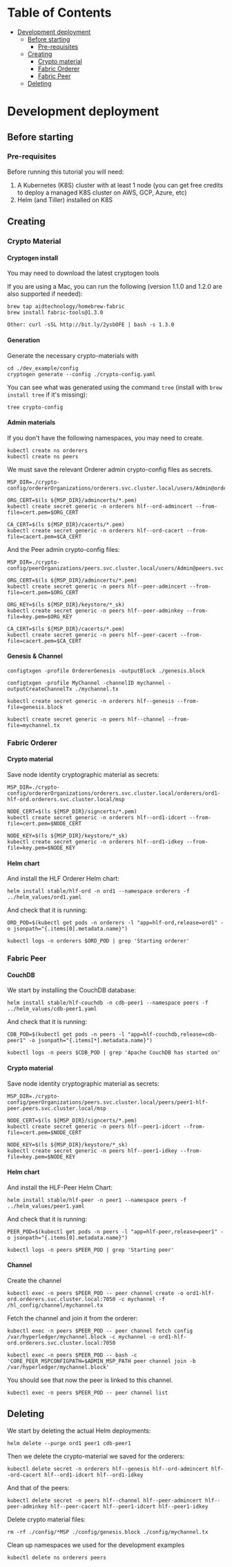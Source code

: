 Table of Contents
=================

   * [Development deployment](#development-deployment)
      * [Before starting](#before-starting)
         * [Pre-requisites](#pre-requisites)
      * [Creating](#creating)
         * [Crypto material](#crypto-material)
         * [Fabric Orderer](#fabric-orderer)
         * [Fabric Peer](#fabric-peer)
      * [Deleting](#deleting)

# Development deployment

## Before starting

### Pre-requisites

Before running this tutorial you will need:

1) A Kubernetes (K8S) cluster with at least 1 node (you can get free credits to deploy a managed K8S cluster on AWS, GCP, Azure, etc)
2) Helm (and Tiller) installed on K8S

## Creating

### Crypto Material

#### Cryptogen install

You may need to download the latest cryptogen tools

If you are using a Mac, you can run the following (version 1.1.0 and 1.2.0 are also supported if needed):

    brew tap aidtechnology/homebrew-fabric
    brew install fabric-tools@1.3.0

    Other: curl -sSL http://bit.ly/2ysbOFE | bash -s 1.3.0

#### Generation

Generate the necessary crypto-materials with

    cd ./dev_example/config
    cryptogen generate --config ./crypto-config.yaml

You can see what was generated using the command `tree` (install with `brew install tree` if it's missing):

    tree crypto-config

#### Admin materials

If you don't have the following namespaces, you may need to create.

    kubectl create ns orderers
    kubectl create ns peers

We must save the relevant Orderer admin crypto-config files as secrets.

    MSP_DIR=./crypto-config/ordererOrganizations/orderers.svc.cluster.local/users/Admin@orderers.svc.cluster.local/msp

    ORG_CERT=$(ls ${MSP_DIR}/admincerts/*.pem)
    kubectl create secret generic -n orderers hlf--ord-admincert --from-file=cert.pem=$ORG_CERT

    CA_CERT=$(ls ${MSP_DIR}/cacerts/*.pem)
    kubectl create secret generic -n orderers hlf--ord-cacert --from-file=cacert.pem=$CA_CERT

And the Peer admin crypto-config files:

    MSP_DIR=./crypto-config/peerOrganizations/peers.svc.cluster.local/users/Admin@peers.svc.cluster.local/msp

    ORG_CERT=$(ls ${MSP_DIR}/admincerts/*.pem)
    kubectl create secret generic -n peers hlf--peer-admincert --from-file=cert.pem=$ORG_CERT

    ORG_KEY=$(ls ${MSP_DIR}/keystore/*_sk)
    kubectl create secret generic -n peers hlf--peer-adminkey --from-file=key.pem=$ORG_KEY

    CA_CERT=$(ls ${MSP_DIR}/cacerts/*.pem)
    kubectl create secret generic -n peers hlf--peer-cacert --from-file=cacert.pem=$CA_CERT

#### Genesis & Channel

    configtxgen -profile OrdererGenesis -outputBlock ./genesis.block

    configtxgen -profile MyChannel -channelID mychannel -outputCreateChannelTx ./mychannel.tx

    kubectl create secret generic -n orderers hlf--genesis --from-file=genesis.block

    kubectl create secret generic -n peers hlf--channel --from-file=mychannel.tx

### Fabric Orderer

#### Crypto material

Save node identity cryptographic material as secrets:

    MSP_DIR=./crypto-config/ordererOrganizations/orderers.svc.cluster.local/orderers/ord1-hlf-ord.orderers.svc.cluster.local/msp

    NODE_CERT=$(ls ${MSP_DIR}/signcerts/*.pem)
    kubectl create secret generic -n orderers hlf--ord1-idcert --from-file=cert.pem=$NODE_CERT

    NODE_KEY=$(ls ${MSP_DIR}/keystore/*_sk)
    kubectl create secret generic -n orderers hlf--ord1-idkey --from-file=key.pem=$NODE_KEY

#### Helm chart

And install the HLF Orderer Helm chart:

    helm install stable/hlf-ord -n ord1 --namespace orderers -f ../helm_values/ord1.yaml

And check that it is running:

    ORD_POD=$(kubectl get pods -n orderers -l "app=hlf-ord,release=ord1" -o jsonpath="{.items[0].metadata.name}")

    kubectl logs -n orderers $ORD_POD | grep 'Starting orderer'

### Fabric Peer

#### CouchDB

We start by installing the CouchDB database:

    helm install stable/hlf-couchdb -n cdb-peer1 --namespace peers -f ../helm_values/cdb-peer1.yaml

And check that it is running:

    CDB_POD=$(kubectl get pods -n peers -l "app=hlf-couchdb,release=cdb-peer1" -o jsonpath="{.items[*].metadata.name}")

    kubectl logs -n peers $CDB_POD | grep 'Apache CouchDB has started on'

#### Crypto material

Save node identity cryptographic material as secrets:

    MSP_DIR=./crypto-config/peerOrganizations/peers.svc.cluster.local/peers/peer1-hlf-peer.peers.svc.cluster.local/msp

    NODE_CERT=$(ls ${MSP_DIR}/signcerts/*.pem)
    kubectl create secret generic -n peers hlf--peer1-idcert --from-file=cert.pem=$NODE_CERT

    NODE_KEY=$(ls ${MSP_DIR}/keystore/*_sk)
    kubectl create secret generic -n peers hlf--peer1-idkey --from-file=key.pem=$NODE_KEY

#### Helm chart

And install the HLF-Peer Helm Chart:

    helm install stable/hlf-peer -n peer1 --namespace peers -f ../helm_values/peer1.yaml

And check that it is running:

    PEER_POD=$(kubectl get pods -n peers -l "app=hlf-peer,release=peer1" -o jsonpath="{.items[0].metadata.name}")

    kubectl logs -n peers $PEER_POD | grep 'Starting peer'

#### Channel

Create the channel

    kubectl exec -n peers $PEER_POD -- peer channel create -o ord1-hlf-ord.orderers.svc.cluster.local:7050 -c mychannel -f /hl_config/channel/mychannel.tx

Fetch the channel and join it from the orderer:

    kubectl exec -n peers $PEER_POD -- peer channel fetch config /var/hyperledger/mychannel.block -c mychannel -o ord1-hlf-ord.orderers.svc.cluster.local:7050

    kubectl exec -n peers $PEER_POD -- bash -c 'CORE_PEER_MSPCONFIGPATH=$ADMIN_MSP_PATH peer channel join -b /var/hyperledger/mychannel.block'

You should see that now the peer is linked to this channel.

    kubectl exec -n peers $PEER_POD -- peer channel list

## Deleting

We start by deleting the actual Helm deployments:

    helm delete --purge ord1 peer1 cdb-peer1

Then we delete the crypto-material we saved for the orderers:

    kubectl delete secret -n orderers hlf--genesis hlf--ord-admincert hlf--ord-cacert hlf--ord1-idcert hlf--ord1-idkey

And that of the peers:

    kubectl delete secret -n peers hlf--channel hlf--peer-admincert hlf--peer-adminkey hlf--peer-cacert hlf--peer1-idcert hlf--peer1-idkey

Delete crypto material files:

    rm -rf ./config/*MSP ./config/genesis.block ./config/mychannel.tx

Clean up namespaces we used for the development examples

    kubectl delete ns orderers peers
